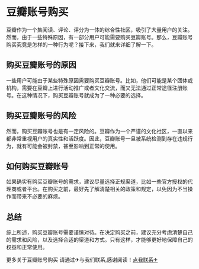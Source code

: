 # 豆瓣账号购买

豆瓣作为一个集阅读、评论、评分为一体的综合性社区，吸引了大量用户的关注。然而，由于一些特殊原因，有一部分用户可能需要购买豆瓣账号。那么，豆瓣账号购买究竟是怎样的一种行为呢？接下来，我们就来详细了解一下。

## 购买豆瓣账号的原因

一些用户可能由于某些特殊原因需要购买豆瓣账号。比如，他们可能是某个团体或机构，需要在豆瓣上进行活动推广或者文化交流，而又无法通过正常途径注册账号。在这种情况下，购买豆瓣账号就成为了一种必要的选择。

## 购买豆瓣账号的风险

然而，购买豆瓣账号也是有一定风险的。豆瓣作为一个严谨的文化社区，一直以来都非常重视用户的真实性和活跃度。因此，豆瓣账号一旦被系统检测到存在违规行为，就有可能会被封禁，甚至影响到正常的使用。

## 如何购买豆瓣账号

如果确实有购买豆瓣账号的需求，建议尽量选择正规渠道，比如一些官方授权的代理商或者平台。在购买之前，最好先了解清楚相关的政策和规定，以免因为不当操作而带来不必要的麻烦。

## 总结

综上所述，购买豆瓣账号需要谨慎对待。在决定购买之前，建议充分考虑清楚自己的需求和风险，以及选择合适的渠道和方式。只有这样，才能够更好地保障自己的权益和正常使用。

更多关于豆瓣账号购买 请通过✈与我们联系,感谢阅读！[点我联系✈](https://blog.G208.com)